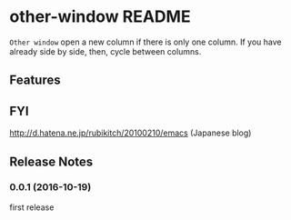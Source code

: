 # other-window README

`Other window` open a new column if there is only one column. If you have already side by side, then, cycle between columns.

## Features


## FYI

http://d.hatena.ne.jp/rubikitch/20100210/emacs  (Japanese blog)

## Release Notes

### 0.0.1 (2016-10-19)

first release